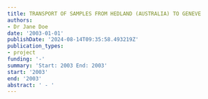 ```yaml
---
title: TRANSPORT OF SAMPLES FROM HEDLAND (AUSTRALIA) TO GENEVE
authors:
- Dr Jane Doe
date: '2003-01-01'
publishDate: '2024-08-14T09:35:58.493219Z'
publication_types:
- project
funding: '-'
summary: 'Start: 2003 End: 2003'
start: '2003'
end: '2003'
abstract: ' - '
---
```

